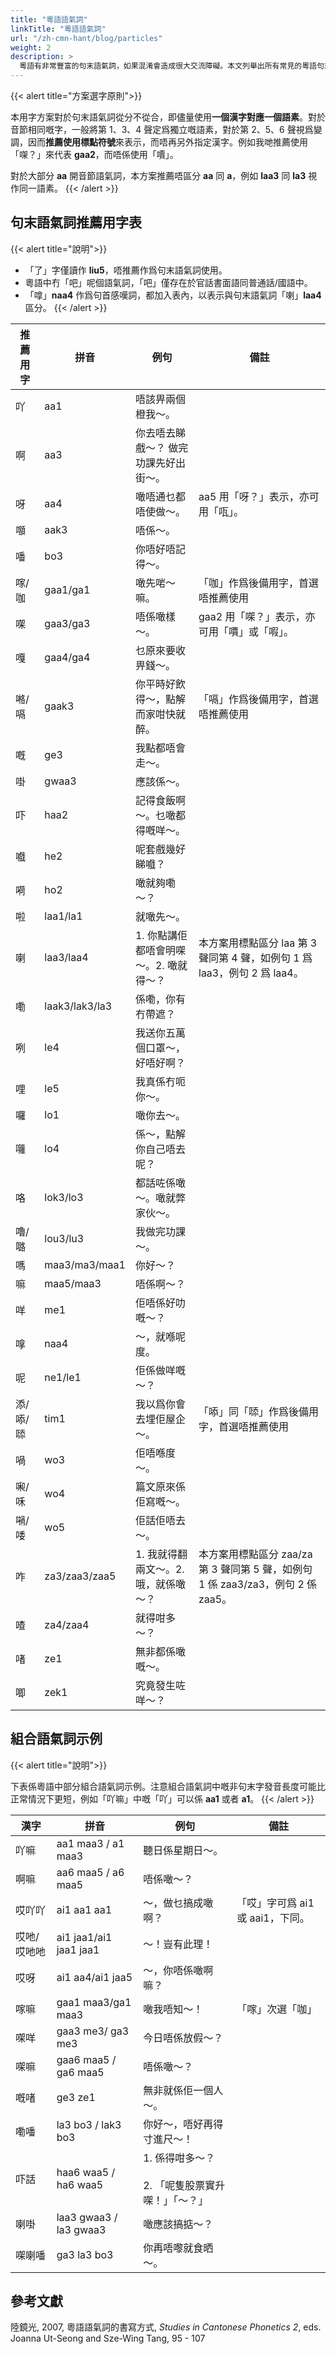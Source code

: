 ```yaml
---
title: "粵語語氣詞"
linkTitle: "粵語語氣詞"
url: "/zh-cmn-hant/blog/particles"
weight: 2
description: >
  粵語有非常豐富的句末語氣詞，如果混淆會造成很大交流障礙。本文列舉出所有常見的粵語句末語氣詞和它們的推薦寫法，讓大家可以寫規範粵文。
---
```


{{< alert title="方案選字原則">}}

本用字方案對於句末語氣詞從分不從合，即儘量使用**一個漢字對應一個語素**。對於音節相同嘅字，一般將第 1、3、4 聲定爲獨立嘅語素，對於第 2、5、6 聲視爲變調，因而**推薦使用標點符號**來表示，而唔再另外指定漢字。例如我哋推薦使用「㗎？」來代表 **gaa2**，而唔係使用「𠿪」。

對於大部分 **aa** 開音節語氣詞，本方案推薦唔區分 **aa** 同 **a**，例如 **laa3** 同 **la3** 視作同一語素。
{{< /alert >}}

## 句末語氣詞推薦用字表

{{< alert title="說明">}}

- 「了」字僅讀作 **liu5**，唔推薦作爲句末語氣詞使用。
- 粵語中冇「吧」呢個語氣詞，「吧」僅存在於官話書面語同普通話/國語中。
- 「嗱」**naa4** 作爲句首感嘆詞，都加入表內，以表示與句末語氣詞「喇」**laa4** 區分。
  {{< /alert >}}

| 推薦用字 | 拼音           | 例句                                   | 備註                                                                             |
| -------- | -------------- | -------------------------------------- | -------------------------------------------------------------------------------- |
| 吖       | aa1            | 唔該畀兩個橙我～。                     |                                                                                  |
| 啊       | aa3            | 你去唔去睇戲～？ 做完功課先好出街～。  |                                                                                  |
| 呀       | aa4            | 噉唔通乜都唔使做～。                   | aa5 用「呀？」表示，亦可用「咓」。                                               |
| 𡅅       | aak3           | 唔係～。                               |                                                                                  |
| 噃       | bo3            | 你唔好唔記得～。                       |                                                                                  |
| 𠺢/咖    | gaa1/ga1       | 噉先啱～嘛。                           | 「咖」作爲後備用字，首選唔推薦使用                                               |
| 㗎       | gaa3/ga3       | 唔係噉樣～。                           | gaa2 用「㗎？」表示，亦可用「𠿪」或「㗇」。                                      |
| 嘎       | gaa4/ga4       | 乜原來要收畀錢～。                     |                                                                                  |
| 𠺝/嗝    | gaak3          | 你平時好飲得～，點解而家咁快就醉。     | 「嗝」作爲後備用字，首選唔推薦使用                                               |
| 嘅       | ge3            | 我點都唔會走～。                       |                                                                                  |
| 啩       | gwaa3          | 應該係～。                             |                                                                                  |
| 吓       | haa2           | 記得食飯啊～。乜噉都得嘅咩～。         |                                                                                  |
| 嚱       | he2            | 呢套戲幾好睇嚱？                       |                                                                                  |
| 嗬       | ho2            | 噉就夠嘞～？                           |                                                                                  |
| 啦       | laa1/la1       | 就噉先～。                             |                                                                                  |
| 喇       | laa3/laa4      | 1. 你點講佢都唔會明㗎～。2. 噉就得～？ | 本方案用標點區分 laa 第 3 聲同第 4 聲，如例句 1 爲 laa3，例句 2 爲 laa4。        |
| 嘞       | laak3/lak3/la3 | 係嘞，你有冇帶遮？                     |                                                                                  |
| 咧       | le4            | 我送你五萬個口罩～，好唔好啊？         |                                                                                  |
| 哩       | le5            | 我真係冇呃你～。                       |                                                                                  |
| 囉       | lo1            | 噉你去～。                             |                                                                                  |
| 囖       | lo4            | 係～，點解你自己唔去呢？               |                                                                                  |
| 咯       | lok3/lo3       | 都話咗係噉～。噉就弊家伙～。           |                                                                                  |
| 嚕/𡀔    | lou3/lu3       | 我做完功課～。                         |                                                                                  |
| 嗎       | maa3/ma3/maa1  | 你好～？                               |                                                                                  |
| 嘛       | maa5/maa3      | 唔係啊～？                             |                                                                                  |
| 咩       | me1            | 佢唔係好叻嘅～？                       |                                                                                  |
| 嗱       | naa4           | ～，就喺呢度。                         |                                                                                  |
| 呢       | ne1/le1        | 佢係做咩嘅～？                         |                                                                                  |
| 添/㖭/𠻹 | tim1           | 我以爲你會去埋佢屋企～。               | 「㖭」同「𠻹」作爲後備用字，首選唔推薦使用                                       |
| 喎       | wo3            | 佢唔喺度～。                           |                                                                                  |
| 啝/咊    | wo4            | 篇文原來係佢寫嘅～。                   |                                                                                  |
| 𡁜/唩    | wo5            | 佢話佢唔去～。                         |                                                                                  |
| 咋       | za3/zaa3/zaa5  | 1. 我就得翻兩文～。2. 哦，就係噉～？   | 本方案用標點區分 zaa/za 第 3 聲同第 5 聲，如例句 1 係 zaa3/za3，例句 2 係 zaa5。 |
| 喳       | za4/zaa4       | 就得咁多～？                           |                                                                                  |
| 啫       | ze1            | 無非都係噉嘅～。                       |                                                                                  |
| 唧       | zek1           | 究竟發生咗咩～？                       |                                                                                  |

## 組合語氣詞示例

{{< alert title="說明">}}

下表係粵語中部分組合語氣詞示例。注意組合語氣詞中嘅非句末字發音長度可能比正常情況下更短，例如「吖嘛」中嘅「吖」可以係 **aa1** 或者 **a1**。
{{< /alert >}}

| 漢字        | 拼音                   | 例句                                                    | 備註                             |
| ----------- | ---------------------- | ------------------------------------------------------- | -------------------------------- |
| 吖嘛        | aa1 maa3 / a1 maa3     | 聽日係星期日～。                                        |                                  |
| 啊嘛        | aa6 maa5 / a6 maa5     | 唔係噉～？                                              |                                  |
| 哎吖吖      | ai1 aa1 aa1            | ～，做乜搞成噉啊？                                      | 「哎」字可爲 ai1 或 aai1，下同。 |
| 哎吔/哎吔吔 | ai1 jaa1/ai1 jaa1 jaa1 | ～！豈有此理！                                          |                                  |
| 哎呀        | ai1 aa4/ai1 jaa5       | ～，你唔係噉啊嘛？                                      |                                  |
| 𠺢嘛        | gaa1 maa3/ga1 maa3     | 噉我唔知～！                                            | 「𠺢」次選「咖」                 |
| 㗎咩        | gaa3 me3/ ga3 me3      | 今日唔係放假～？                                        |                                  |
| 㗎嘛        | gaa6 maa5 / ga6 maa5   | 唔係噉～？                                              |                                  |
| 嘅啫        | ge3 ze1                | 無非就係佢一個人～。                                    |                                  |
| 嘞噃        | la3 bo3 / lak3 bo3     | 你好～，唔好再得寸進尺～！                              |                                  |
| 吓話        | haa6 waa5 / ha6 waa5   | 1. 係得咁多～？<br><br> 2. 「呢隻股票實升㗎！」「～？」 |                                  |
| 喇啩        | laa3 gwaa3 / la3 gwaa3 | 噉應該搞掂～？                                          |                                  |
| 㗎喇噃      | ga3 la3 bo3            | 你再唔嚟就食晒～。                                      |                                  |

## 參考文獻

陸鏡光, 2007, 粵語語氣詞的書寫方式, _Studies in Cantonese Phonetics 2_, eds. Joanna Ut-Seong and Sze-Wing Tang, 95 - 107
